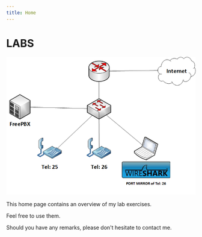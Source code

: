 ```yaml
---
title: Home
---
```


# LABS

![Success](./assets/VOIP.png)

This home page contains an overview of my lab exercises.

Feel free to use them.

Should you have any remarks, please don't hesitate to contact me.
